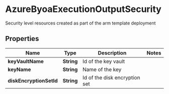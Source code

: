 

# AzureByoaExecutionOutputSecurity

Security level resources created as part of the arm template deployment

## Properties

Name | Type | Description | Notes
------------ | ------------- | ------------- | -------------
**keyVaultName** | **String** | Id of the key vault | 
**keyName** | **String** | Name of the key | 
**diskEncryptionSetId** | **String** | Id of the disk encryption set | 



